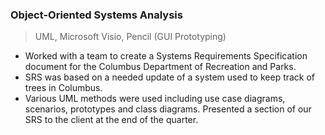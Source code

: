 ### Object-Oriented Systems Analysis

> UML, Microsoft Visio, Pencil (GUI Prototyping)

* Worked with a team to create a Systems Requirements Specification document for the Columbus Department of Recreation and Parks.
* SRS was based on a needed update of a system used to keep track of trees in Columbus.
* Various UML methods were used including use case diagrams, scenarios, prototypes and class diagrams.
Presented a section of our SRS to the client at the end of the quarter.